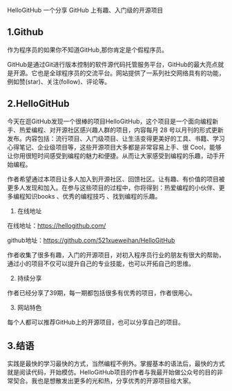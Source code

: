 HelloGitHub 一个分享 GitHub 上有趣、入门级的开源项目

## 1.Github

作为程序员的如果你不知道GitHub,那你肯定是个假程序员。

GitHub是通过Git进行版本控制的软件源代码托管服务平台，GitHub的最大亮点就是开源。它也是全球程序员的交流平台。网站提供了一系列社交网络具有的功能，例如赞(star)、关注(follow)、评论等。

## 2.HelloGitHub

今天在逛GitHub发现一个很棒的项目HelloGitHub，这个项目是一个面向编程新手、热爱编程、对开源社区感兴趣人群的项目，内容每月 28 号以月刊的形式更新发布。内容包括：流行项目、入门级项目、让生活变得更美好的工具、书籍、学习心得笔记、企业级项目等，这些开源项目大多都是非常容易上手、很 Cool，能够让你用很短时间感受到编程的魅力和便捷。从而让大家感受到编程的乐趣，动手开始编程。

作者希望通过本项目让多人加入到开源社区、回馈社区。让有趣、有价值的项目被更多人发现和加入。在参与这些项目的过程中，你将得到：热爱编程的小伙伴、更多编程知识books 、优秀的编程技巧 、找到编程的乐趣。

1. 在线地址

在线地址：<https://hellogithub.com/> 

github地址：<https://github.com/521xueweihan/HelloGitHub> 

作者收集了很多有趣，入门的开源项目，对初入程序员行业的朋友有很大的帮助，通过小的项目不仅可以提升自己的专业技能，也可以开拓自己的思维。


2. 持续分享

作者已经分享了39期，每一期都包括很多有优秀的项目，作者很用心。


3. 网站特色

每个人都可以推荐GitHub上的开源项目，也可以分享自己的项目。


## 3.结语

实践是最快的学习最快的方式，当然编程不例外。掌握基本的语法后，最快的方式就是阅读代码，开始模仿。HelloGitHub项目的作者与我最开始做公众号的目的非常契合。我也是想散发出更多的光和热，分享优秀的开源项目给大家。